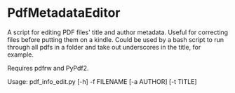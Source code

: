 # PdfMetadataEditor
A script for editing PDF files' title and author metadata. 
Useful for correcting files before putting them on a kindle.
Could be used by a bash script to run through all pdfs in a folder and take out 
underscores in the title, for example.

Requires pdfrw and PyPdf2.

Usage: pdf_info_edit.py [-h] -f FILENAME [-a AUTHOR] [-t TITLE]
